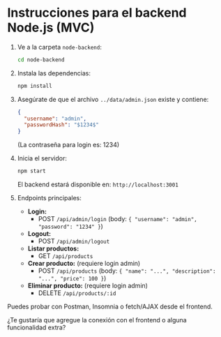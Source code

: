# Instrucciones para el backend Node.js (MVC)

1. Ve a la carpeta `node-backend`:
   ```sh
   cd node-backend
   ```

2. Instala las dependencias:
   ```sh
   npm install
   ```

3. Asegúrate de que el archivo `../data/admin.json` existe y contiene:
   ```json
   {
     "username": "admin",
     "passwordHash": "$1234$"
   }
   ```
   (La contraseña para login es: 1234)

4. Inicia el servidor:
   ```sh
   npm start
   ```
   El backend estará disponible en: `http://localhost:3001`

5. Endpoints principales:
   - **Login:**
     - POST `/api/admin/login`  (body: `{ "username": "admin", "password": "1234" }`)
   - **Logout:**
     - POST `/api/admin/logout`
   - **Listar productos:**
     - GET `/api/products`
   - **Crear producto:** (requiere login admin)
     - POST `/api/products` (body: `{ "name": "...", "description": "...", "price": 100 }`)
   - **Eliminar producto:** (requiere login admin)
     - DELETE `/api/products/:id`

Puedes probar con Postman, Insomnia o fetch/AJAX desde el frontend.

¿Te gustaría que agregue la conexión con el frontend o alguna funcionalidad extra?
